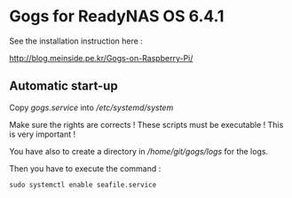 Gogs for ReadyNAS OS 6.4.1
===================================

See the installation instruction here :

http://blog.meinside.pe.kr/Gogs-on-Raspberry-Pi/

## Automatic start-up

Copy *gogs.service* into */etc/systemd/system*

Make sure the rights are corrects ! These scripts must be executable !
This is very important !

You have also to create a directory in */home/git/gogs/logs* for the logs.

Then you have to execute the command : 

	sudo systemctl enable seafile.service